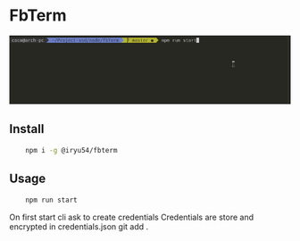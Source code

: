 # FbTerm

![Demo](./demo.gif)
## Install
``` bash
    npm i -g @iryu54/fbterm
```

## Usage
``` bash
    npm run start 
```

On first start cli ask to create credentials
Credentials are store and encrypted in credentials.json
git add .